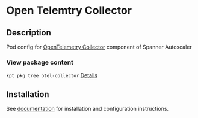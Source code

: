 # Open Telemtry Collector

## Description

Pod config for [OpenTelemetry Collector](https://opentelemetry.io/docs/collector/)
component of Spanner Autoscaler

### View package content

`kpt pkg tree otel-collector`
[Details](https://kpt.dev/reference/cli/pkg/tree/)

## Installation

See [documentation][docs] for installation and configuration instructions.

[docs]: ../../../../terraform/gke/unified/README.md
